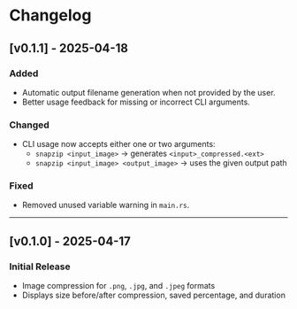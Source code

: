 # Changelog

## [v0.1.1] - 2025-04-18

### Added

- Automatic output filename generation when not provided by the user.
- Better usage feedback for missing or incorrect CLI arguments.

### Changed

- CLI usage now accepts either one or two arguments:
  - `snapzip <input_image>` → generates `<input>_compressed.<ext>`
  - `snapzip <input_image> <output_image>` → uses the given output path

### Fixed

- Removed unused variable warning in `main.rs`.

---

## [v0.1.0] - 2025-04-17

### Initial Release

- Image compression for `.png`, `.jpg`, and `.jpeg` formats
- Displays size before/after compression, saved percentage, and duration
